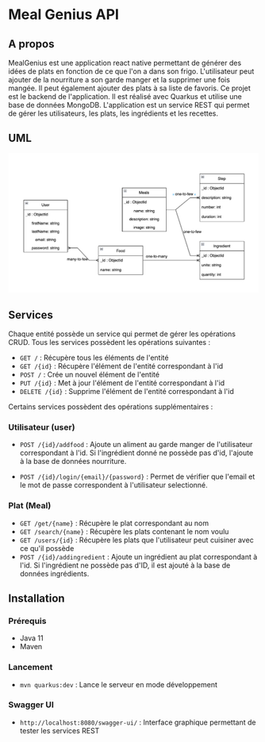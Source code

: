 # Meal Genius API

## A propos
MealGenius est une application react native permettant de générer des idées de plats en fonction de ce que l'on a dans son frigo. L'utilisateur peut ajouter de la nourriture a son garde manger et la supprimer une fois mangée. Il peut également ajouter des plats à sa liste de favoris.
Ce projet est le backend de l'application. Il est réalisé avec Quarkus et utilise une base de données MongoDB.
L'application est un service REST qui permet de gérer les utilisateurs, les plats, les ingrédients et les recettes.


## UML
![UML](uml.png)


## Services
Chaque entité possède un service qui permet de gérer les opérations CRUD. 
Tous les services possèdent les opérations suivantes :
- `GET /` : Récupère tous les éléments de l'entité
- `GET /{id}` : Récupère l'élément de l'entité correspondant à l'id
- `POST /` : Crée un nouvel élément de l'entité
- `PUT /{id}` : Met à jour l'élément de l'entité correspondant à l'id
- `DELETE /{id}` : Supprime l'élément de l'entité correspondant à l'id

Certains services possèdent des opérations supplémentaires :

### Utilisateur (user)

- `POST /{id}/addfood` : Ajoute un aliment au garde manger de l'utilisateur correspondant à l'id. Si l'ingrédient donné ne possède pas d'id, l'ajoute à la base de données nourriture.

- `POST /{id}/login/{email}/{password}` : Permet de vérifier que l'email et le mot de passe correspondent à l'utilisateur selectionné.

### Plat (Meal)

- `GET /get/{name}` : Récupère le plat correspondant au nom
- `GET /search/{name}` : Récupère les plats contenant le nom voulu
- `GET /users/{id}` : Récupère les plats que l'utilisateur peut cuisiner avec ce qu'il possède
- `POST /{id}/addingredient` : Ajoute un ingrédient au plat correspondant à l'id. Si l'ingrédient ne possède pas d'ID, il est ajouté à la base de données ingrédients.

## Installation

### Prérequis
- Java 11
- Maven

### Lancement
- `mvn quarkus:dev` : Lance le serveur en mode développement

### Swagger UI
- `http://localhost:8080/swagger-ui/` : Interface graphique permettant de tester les services REST


